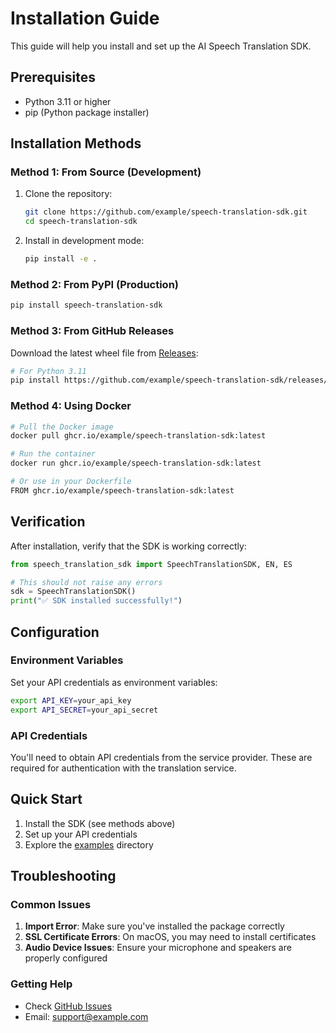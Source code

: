 # Installation Guide

This guide will help you install and set up the AI Speech Translation SDK.

## Prerequisites

- Python 3.11 or higher
- pip (Python package installer)

## Installation Methods

### Method 1: From Source (Development)

1. Clone the repository:
   ```bash
   git clone https://github.com/example/speech-translation-sdk.git
   cd speech-translation-sdk
   ```

2. Install in development mode:
   ```bash
   pip install -e .
   ```

### Method 2: From PyPI (Production)

```bash
pip install speech-translation-sdk
```

### Method 3: From GitHub Releases

Download the latest wheel file from [Releases](https://github.com/example/speech-translation-sdk/releases):

```bash
# For Python 3.11
pip install https://github.com/example/speech-translation-sdk/releases/download/v0.2.4/speech_translation_sdk-0.2.4-py3-none-any.whl
```

### Method 4: Using Docker

```bash
# Pull the Docker image
docker pull ghcr.io/example/speech-translation-sdk:latest

# Run the container
docker run ghcr.io/example/speech-translation-sdk:latest

# Or use in your Dockerfile
FROM ghcr.io/example/speech-translation-sdk:latest
```

## Verification

After installation, verify that the SDK is working correctly:

```python
from speech_translation_sdk import SpeechTranslationSDK, EN, ES

# This should not raise any errors
sdk = SpeechTranslationSDK()
print("✅ SDK installed successfully!")
```

## Configuration

### Environment Variables

Set your API credentials as environment variables:

```bash
export API_KEY=your_api_key
export API_SECRET=your_api_secret
```

### API Credentials

You'll need to obtain API credentials from the service provider. These are required for authentication with the translation service.

## Quick Start

1. Install the SDK (see methods above)
2. Set up your API credentials
3. Explore the [examples](https://github.com/example/speech-translation-sdk/tree/main/examples) directory

## Troubleshooting

### Common Issues

1. **Import Error**: Make sure you've installed the package correctly
2. **SSL Certificate Errors**: On macOS, you may need to install certificates
3. **Audio Device Issues**: Ensure your microphone and speakers are properly configured

### Getting Help

- Check [GitHub Issues](https://github.com/example/speech-translation-sdk/issues)
- Email: support@example.com